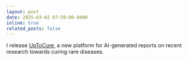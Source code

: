 ```yaml
---
layout: post
date: 2025-03-02 07:59:00-0400
inline: true
related_posts: false
---
```


I release [UpToCure](https://uptocure.com/), a new platform for AI-generated reports on recent research towards curing rare diseases.